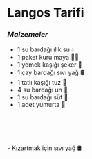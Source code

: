 # Langos Tarifi

### *Malzemeler*

- 1 su bardağı ılık su 💧
- 1 paket kuru maya 🧑‍🍳
- 1 yemek kaşığı şeker 🍯
- 1 çay bardağı sıvı yağ 🛢️
- 1 tatlı kaşığı tuz 🧂
- 4 su bardağı un 🌾
- 1 su bardağı süt 🥛
- 1 adet yumurta 🥚
</br>
</br>
</br>
</br>
- Kızartmak için sıvı yağ 🛢️
 </br>


